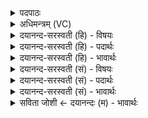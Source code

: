 <details><summary>पदपाठः</summary>

य॒ज्ञः। दे॒वाना॑म्। प्रति॑। ए॒ति॒। सु॒म्नम्। आदि॑त्यासः। भव॑त। मृ॒ड॒यन्तः॑। आ। वः॒। अ॒र्वाची॑। सु॒म॒तिरिति॑ सुऽम॒तिः। व॒वृ॒त्या॒त्। अ॒ꣳहोः। चि॒त्। या। व॒रि॒वो॒वित्त॒रेति॑ वरिवो॒वित्ऽतरा॑। अस॑त्। ६८।
</details>

<details><summary>अधिमन्त्रम् (VC)</summary>

- आदित्या देवताः
- कुत्स ऋषिः
- स्वराट्पङ्क्तिः
- पञ्चमः
</details>

<details><summary>दयानन्द-सरस्वती (हि) - विषयः</summary>

फिर उसी विषय को अगले मन्त्र में कहा है ॥
</details>

<details><summary>दयानन्द-सरस्वती (हि) - पदार्थः</summary>

पदार्थान्वयभाषाः -  हे (आदित्यासः) सूर्यवत् तेजस्वी पूर्णविद्यावाले लोगो ! जैसे (देवानाम्) विद्वानों का (यज्ञः) संगति के योग्य संग्रामादि व्यवहार (सुम्नम्) सुख करने को (प्रत्येति) उलटा प्राप्त होता है, वैसे (मृडयन्तः) सुखी करनेवाले (भवत) होवो। जैसे (वः) तुम्हारी (वरिवोवित्तरा) अत्यन्त सेवा को प्राप्त (अर्वाची) हमारे अनुकूल (सुमतिः) उत्तम बुद्धि (आ, ववृत्यात्) अच्छे प्रकार वर्त्ते (अंहोः) अपराधी की (चित्) भी वैसे सुख करनेवाली हमारे अनुकूल बुद्धि (असत्) होवे ॥६८ ॥
</details>

<details><summary>दयानन्द-सरस्वती (हि) - भावार्थः</summary>

भावार्थभाषाः -  इस मन्त्र में वाचकलुप्तोपमालङ्कार है। जिस देश में पूर्ण विद्यावाले राजकर्मचारी हों, वहाँ सबकी एकमति होकर अत्यन्त सुख बढ़े ॥६८ ॥
</details>

<details><summary>दयानन्द-सरस्वती (सं) - विषयः</summary>

पुनस्तमेव विषयमाह ॥
</details>

<details><summary>दयानन्द-सरस्वती (सं) - पदार्थः</summary>

पदार्थान्वयभाषाः -  हे आदित्यासः पूर्णविद्या यूयं यथा देवानां यज्ञो सुम्नं प्रत्येति तथा मृडयन्तो भवत। यथा वो वरिवोवित्तराऽर्वाची सुमतिराववृत्यादंहोश्चित् तथा सुखकारी असत् ॥६८ ॥
</details>

<details><summary>दयानन्द-सरस्वती (सं) - भावार्थः</summary>

भावार्थभाषाः -  अत्र वाचकलुप्तोपमालङ्कारः। यस्य देशस्य मध्ये पूर्णविद्या राजकर्मकराः स्युस्तत्र सर्वेषामेका मतिर्भूत्वा सुखमत्यन्तं वर्धेत ॥६८ ॥
</details>

<details><summary>सविता जोशी ← दयानन्दः (म) - भावार्थः</summary>

भावार्थभाषाः -  या मंत्रात वाचकलुप्तोपमालंकार आहे. ज्या देशात पूर्ण विद्या प्राप्त केलेले राज्य कर्मचारी असतील तेथे सर्वांचे एकमत होऊन अत्यंत सुख वाढते.
</details>